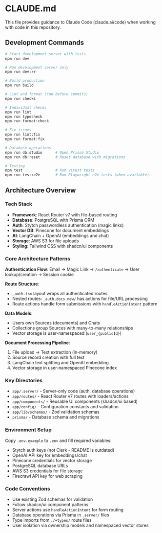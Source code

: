 # CLAUDE.md

This file provides guidance to Claude Code (claude.ai/code) when working with code in this repository.

## Development Commands

```bash
# Start development server with tests
npm run dev

# Run development server only
npm run dev:rr

# Build production
npm run build

# Lint and format (run before commits)
npm run checks

# Individual checks
npm run lint
npm run typecheck
npm run format:check

# Fix issues
npm run lint:fix
npm run format:fix

# Database operations
npm run db:studio      # Open Prisma Studio
npm run db:reset       # Reset database with migrations

# Testing
npm test               # Run vitest tests
npm run test:e2e       # Run Playwright e2e tests (when available)
```

## Architecture Overview

### Tech Stack

- **Framework**: React Router v7 with file-based routing
- **Database**: PostgreSQL with Prisma ORM
- **Auth**: Stytch passwordless authentication (magic links)
- **Vector DB**: Pinecone for document embeddings
- **AI**: LangChain + OpenAI (embeddings and chat)
- **Storage**: AWS S3 for file uploads
- **Styling**: Tailwind CSS with shadcn/ui components

### Core Architecture Patterns

**Authentication Flow**: Email → Magic Link → `/authenticate` → User lookup/creation → Session cookie

**Route Structure**:

- `_auth.tsx` layout wraps all authenticated routes
- Nested routes: `_auth.docs.new/` has actions for file/URL processing
- Route actions handle form submissions with `handleActionIntent` pattern

**Data Models**:

- Users own Sources (documents) and Chats
- Collections group Sources with many-to-many relationships
- Vector storage is user-namespaced (`user_{publicId}`)

**Document Processing Pipeline**:

1. File upload → Text extraction (in-memory)
2. Source record creation with full text
3. LangChain text splitting and OpenAI embedding
4. Vector storage in user-namespaced Pinecone index

### Key Directories

- `app/.server/` - Server-only code (auth, database operations)
- `app/routes/` - React Router v7 routes with loaders/actions
- `app/components/` - Reusable UI components (shadcn/ui based)
- `app/config/` - Configuration constants and validation
- `app/lib/schemas/` - Zod validation schemas
- `prisma/` - Database schema and migrations

### Environment Setup

Copy `.env.example` to `.env` and fill required variables:

- Stytch auth keys (not Clerk - README is outdated)
- OpenAI API key for embeddings/chat
- Pinecone credentials for vector storage
- PostgreSQL database URLs
- AWS S3 credentials for file storage
- Firecrawl API key for web scraping

### Code Conventions

- Use existing Zod schemas for validation
- Follow shadcn/ui component patterns
- Server actions use `handleActionIntent` for form routing
- Database operations via Prisma in `.server/` files
- Type imports from `./+types/` route files
- User isolation via ownership models and namespaced vector stores

